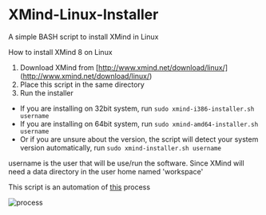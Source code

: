 # XMind-Linux-Installer
A simple BASH script to install XMind in Linux

How to install XMind 8 on Linux

1. Download XMind from [http://www.xmind.net/download/linux/] (http://www.xmind.net/download/linux/)
2. Place this script in the same directory
3. Run the installer
 + If you are installing on 32bit system, run `sudo xmind-i386-installer.sh username`
 + If you are installing on 64bit system, run `sudo xmind-amd64-installer.sh username`
 + Or if you are unsure about the version, the script will detect your system version automatically, run `sudo xmind-installer.sh username`

username is the user that will be use/run the software. Since XMind will need a data directory in the user home named 'workspace'

This script is an automation of [this](https://cloud.xmind.net/edit/workbooks/ec01e372-6083-4983-93fe-c1f8c5789ffc) process

![process](https://raw.githubusercontent.com/mriza/XMind-Linux-Installer/master/How-to-install-XMind-8-on-generic-Linux-v.png)
